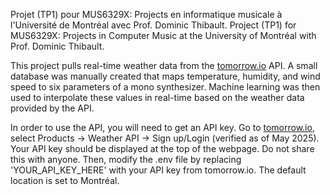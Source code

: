 Projet (TP1) pour MUS6329X: Projects en informatique musicale à l'Université de Montréal avec Prof. Dominic Thibault.
Project (TP1) for MUS6329X: Projects in Computer Music at the University of Montréal with Prof. Dominic Thibault.

This project pulls real-time weather data from the [tomorrow.io](tomorrow.io) API. A small database was manually created that maps temperature, humidity, and wind speed to six parameters of a mono synthesizer. Machine learning was then used to interpolate these values in real-time based on the weather data provided by the API.

In order to use the API, you will need to get an API key. Go to [tomorrow.io](tomorrow.io), select Products -> Weather API -> Sign up/Login (verified as of May 2025). Your API key should be displayed at the top of the webpage. Do not share this with anyone. Then, modify the .env file by replacing 'YOUR_API_KEY_HERE' with your API key from tomorrow.io. The default location is set to Montréal. 
